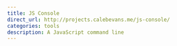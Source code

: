 ```yaml
---
title: JS Console
direct_url: http://projects.calebevans.me/js-console/
categories: tools
description: A JavaScript command line
---
```

